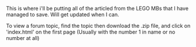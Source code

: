 This is where i'll be putting all of the articled from the LEGO MBs that I have managed to save. Will get updated when I can.

To view a forum topic, find the topic then download the .zip file, and click on 'index.html' on the first page (Usually with the number 1 in name or no number at all)
